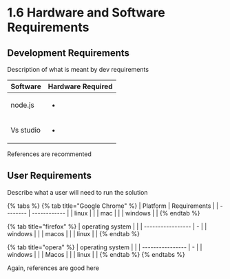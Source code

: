 # 1.6 Hardware and Software Requirements

## Development Requirements

Description of what is meant by dev requirements

| Software  | Hardware Required         |
| --------- | ------------------------- |
| node.js   | <p></p><ul><li></li></ul> |
| Vs studio | <p></p><ul><li></li></ul> |

References are recommented

## User Requirements

Describe what a user will need to run the solution

{% tabs %}
{% tab title="Google Chrome" %}
| Platform | Requirements |
| -------- | ------------ |
| linux    |              |
| mac      |              |
| windows  |              |
{% endtab %}

{% tab title="firefox" %}
| operating system  |   |
| ----------------- | - |
| windows           |   |
| macos             |   |
| linux             |   |
{% endtab %}

{% tab title="opera" %}
| operating system |   |
| ---------------- | - |
| windows          |   |
| Macos            |   |
| linux            |   |
{% endtab %}
{% endtabs %}

Again, references are good here
